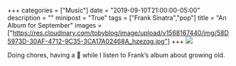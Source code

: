+++
categories = ["Music"]
date = "2019-09-10T21:00:00-05:00"
description = ""
minipost = "True"
tags = ["Frank Sinatra","pop"]
title = "An Album for September"
images = ["https://res.cloudinary.com/tobyblog/image/upload/v1568167440/img/58D5973D-30AF-4712-9C35-3CA17A02468A_hzezqg.jpg"]
+++
![](https://res.cloudinary.com/tobyblog/image/upload/v1568167440/img/58D5973D-30AF-4712-9C35-3CA17A02468A_hzezqg.jpg)

Doing chores, having a 🥃  while I listen to Frank’s album about growing old. 
